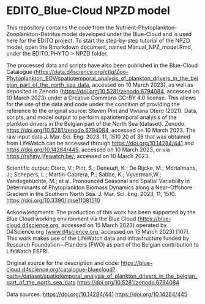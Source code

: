 # EDITO_Blue-Cloud NPZD model
This repository contains the code from the Nutrient-Phytoplankton-Zooplankton-Detritus model developed under the Blue-Cloud and is used here for the EDITO project.
To start the step-by-step tutorial of the NPZD model, open the Rmarkdown document, named Manual_NPZ_model.Rmd, under the EDITO_PHYTO > NPZD folder.

The processed data and scripts have also been published in the Blue-Cloud Catalogue (https://data.d4science.org/ctlg/Zoo-Phytoplankton_EOV/spatiotemporal_analysis_of_plankton_drivers_in_the_belgian_part_of_the_north_sea_data, accessed on 10 March 2023), as well as deposited in Zenodo (https://doi.org/10.5281/zenodo.6794084, accessed on 10 March 2023) under a Creative Commons CC-BY 4.0 license. This allows for the use of the data and code under the condition of providing the reference to the original source: Steven Pint and Viviana Otero (2021). Data, scripts, and model output to perform spatiotemporal analysis of the plankton drivers in the Belgian part of the North Sea (dataset). Zenodo: https://doi.org/10.5281/zenodo.6794084, accessed on 10 March 2023. The raw input data J. Mar. Sci. Eng. 2023, 11, 1510 20 of 36 that was obtained from LifeWatch can be accessed through https://doi.org/10.14284/441 and https://doi.org/10.14284/445, accessed on 10 March 2023, or via https://rshiny.lifewatch.be/, accessed on 10 March 2023.

Scientific output:
Otero, V.; Pint, S.; Deneudt, K.; De Rijcke, M.; Mortelmans, J.; Schepers, L.; Martin-Cabrera, P.; Sabbe, K.; Vyverman,W.; Vandegehuchte, M.; et al. Pronounced Seasonal and Spatial Variability in Determinants of
Phytoplankton Biomass Dynamics along a Near–Offshore Gradient in the Southern North Sea. J. Mar. Sci. Eng. 2023, 11, 1510. https://doi.org/10.3390/jmse11081510

Acknowledgments: The production of this work has been supported by the Blue Cloud working environment via the Blue Cloud (https://blue-cloud.d4science.org, accessed on 15 March 2023)
operated by D4Science.org (www.d4science.org, accessed on 15 March 2023) [107]. This work makes use of the LifeWatch data and infrastructure funded by Research Foundation—Flanders (FWO) as part of the Belgian contribution to LifeWatch ESFRI.


Original source for the description and code:
https://blue-cloud.d4science.org/catalogue-bluecloud?path=/dataset/spatiotemporal_analysis_of_plankton_drivers_in_the_belgian_part_of_the_north_sea_data
https://doi.org/10.5281/zenodo.6794084

Data sources:
https://doi.org/10.14284/441
https://doi.org/10.14284/445
